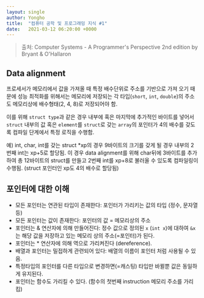 ```yaml
---
layout: single
author: Yongho
title:  "컴퓨터 공학 및 프로그래밍 지식 #1"
date:   2021-03-12 06:20:00 +0000
---
```


> 출처: Computer Systems - A Programmer's Perspective 2nd edition by Bryant & O'Hallaron

## Data alignment
프로세서가 메모리에서 값을 가져올 때 특정 배수단위로 주소를 기반으로 가져 오기 때문에 성능 최적화를 위해서는 메모리에 저장되는 각 타입(`short`, `int`, `double`)의 주소도 메모리상에 배수형태(2, 4, 8)로 저장되어야 함.

이를 위해 `struct type`과 같은 경우 내부에 혹은 마지막에 추가적인 바이트를 넣어서 `struct` 내부의 값 혹은 `element`를 `struct`로 갖는 `array`의 포인터가 4의 배수를 갖도록 컴파일 단계에서 특정 로직을 수행함. 

예) int, char, int를 갖는 struct *xp의 경우 9바이트의 크기를 갖게 될 경우 내부의 2번째 int는 xp+5로 할당됨. 이 경우 data alignment를 위해 char뒤에 3바이트를 추가하여 총 12바이트의 struct를 만들고 2번째 int를 xp+8로 불러올 수 있도록 컴파일링이 수행됨. (struct 포인터인 xp도 4의 배수로 할당됨)

## 포인터에 대한 이해
- 모든 포인터는 연관된 타입이 존재한다: 포인터가 가리키는 값의 타입 (정수, 문자열 등)
- 모든 포인터는 값이 존재한다: 포인터의 값 = 메모리상의 주소
- 포인터는 & 연산자에 의해 만들어진다: 정수 값으로 정의된 `x` (`int x`)에 대하여 `&x`는 해당 값을 저장하고 있는 메모리 상의 주소(=포인터)가 된다.
- 포인터는 * 연산자에 의해 역으로 가리켜진다 (dereference). 
- 배열과 포인터는 밀접하게 관련되어 있다: 배열의 이름이 포인터 처럼 사용될 수 있음. 
- 특정타입의 포인터를 다른 타입으로 변경하면(=캐스팅) 타입만 바뀔뿐 값은 동일하게 유지된다.
- 포인터는 함수도 가리킬 수 있다. (함수의 첫번째 instruction 메모리 주소를 가리킴)

